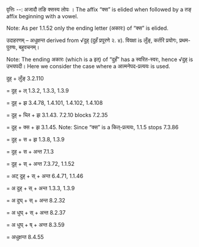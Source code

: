 

वृत्तिः --: अजादौ तङि क्सस्य लोपः । The affix “क्स” is elided when followed by a तङ् affix beginning with a vowel.

Note: As per 1.1.52 only the ending letter (अकारः) of “क्स” is elided.


उदाहरणम् – अधुक्षन्त derived from √दुह् (दुहँ प्रपूरणे २. ४). विवक्षा is लुँङ्, कर्तरि प्रयोगः, प्रथम-पुरुषः, बहुवचनम्।

Note: The ending अकारः (which is a इत्) of “दुहँ” has a स्वरित-स्वरः, hence √दुह् is उभयपदी। Here we consider the case where a आत्मनेपद-प्रत्ययः is used.


दुह् + लुँङ् 3.2.110

= दुह् + ल् 1.3.2, 1.3.3, 1.3.9

= दुह् + झ 3.4.78, 1.4.101, 1.4.102, 1.4.108

= दुह् + च्लि + झ 3.1.43. 7.2.10 blocks 7.2.35

= दुह् + क्स + झ 3.1.45. Note: Since “क्स” is a कित्-प्रत्ययः, 1.1.5 stops 7.3.86

= दुह् + स + झ 1.3.8, 1.3.9

= दुह् + स + अन्त 7.1.3

= दुह् + स् + अन्त 7.3.72, 1.1.52

= अट् दुह् + स् + अन्त 6.4.71, 1.1.46

= अ दुह् + स् + अन्त 1.3.3, 1.3.9

= अ दुघ् + स् + अन्त 8.2.32

= अ धुघ् + स् + अन्त 8.2.37

= अ धुघ् + ष् + अन्त 8.3.59

= अधुक्षन्त 8.4.55

